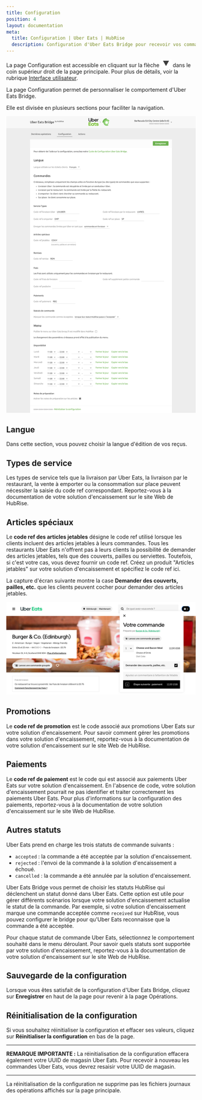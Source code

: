 ```yaml
---
title: Configuration
position: 4
layout: documentation
meta:
  title: Configuration | Uber Eats | HubRise
  description: Configuration d'Uber Eats Bridge pour recevoir vos commandes Uber Eats dans votre solution d'encaissement ou d'autres applications connectées à HubRise.
---
```


La page Configuration est accessible en cliquant sur la flèche <InlineImage width="20" height="20">![icône fléchée](../images/arrow-icon.jpg)</InlineImage> dans le coin supérieur droit de la page principale. Pour plus de détails, voir la rubrique [Interface utilisateur](/apps/uber-eats/interface-utilisateur).

La page Configuration permet de personnaliser le comportement d'Uber Eats Bridge.

Elle est divisée en plusieurs sections pour faciliter la navigation.

![Page de configuration de Uber Eats Bridge](../images/002-fr-configuration-page.png)

## Langue

Dans cette section, vous pouvez choisir la langue d'édition de vos reçus.

## Types de service

Les types de service tels que la livraison par Uber Eats, la livraison par le restaurant, la vente à emporter ou la consommation sur place peuvent nécessiter la saisie du code ref correspondant. Reportez-vous à la documentation de votre solution d'encaissement sur le site Web de HubRise.

## Articles spéciaux

Le **code ref des articles jetables** désigne le code ref utilisé lorsque les clients incluent des articles jetables à leurs commandes. Tous les restaurants Uber Eats n'offrent pas à leurs clients la possibilité de demander des articles jetables, tels que des couverts, pailles ou serviettes. Toutefois, si c'est votre cas, vous devez fournir un code ref. Créez un produit "Articles jetables" sur votre solution d'encaissement et spécifiez le code ref ici.

La capture d'écran suivante montre la case **Demander des couverts, pailles, etc.** que les clients peuvent cocher pour demander des articles jetables.

![Case à cocher des articles jetables dans Uber Eats](../images/009-fr-disposable-items.png)

## Promotions

Le **code ref de promotion** est le code associé aux promotions Uber Eats sur votre solution d'encaissement. Pour savoir comment gérer les promotions dans votre solution d'encaissement, reportez-vous à la documentation de votre solution d'encaissement sur le site Web de HubRise.

## Paiements

Le **code ref de paiement** est le code qui est associé aux paiements Uber Eats sur votre solution d'encaissement. En l'absence de code, votre solution d'encaissement pourrait ne pas identifier et traiter correctement les paiements Uber Eats. Pour plus d'informations sur la configuration des paiements, reportez-vous à la documentation de votre solution d'encaissement sur le site Web de HubRise.

## Autres statuts

Uber Eats prend en charge les trois statuts de commande suivants :

- `accepted` : la commande a été acceptée par la solution d'encaissement.
- `rejected` : l'envoi de la commande à la solution d'encaissement a échoué.
- `cancelled` : la commande a été annulée par la solution d'encaissement.

Uber Eats Bridge vous permet de choisir les statuts HubRise qui déclenchent un statut donné dans Uber Eats. Cette option est utile pour gérer différents scénarios lorsque votre solution d'encaissement actualise le statut de la commande. Par exemple, si votre solution d'encaissement marque une commande acceptée comme `received` sur HubRise, vous pouvez configurer le bridge pour qu'Uber Eats reconnaisse que la commande a été acceptée.

Pour chaque statut de commande Uber Eats, sélectionnez le comportement souhaité dans le menu déroulant. Pour savoir quels statuts sont supportée par votre solution d'encaissement, reportez-vous à la documentation de votre solution d'encaissement sur le site Web de HubRise.

## Sauvegarde de la configuration

Lorsque vous êtes satisfait de la configuration d'Uber Eats Bridge, cliquez sur **Enregistrer** en haut de la page pour revenir à la page Opérations.

## Réinitialisation de la configuration

Si vous souhaitez réinitialiser la configuration et effacer ses valeurs, cliquez sur **Réinitialiser la configuration** en bas de la page.

---

**REMARQUE IMPORTANTE :** La réinitialisation de la configuration effacera également votre UUID de magasin Uber Eats. Pour recevoir à nouveau les commandes Uber Eats, vous devrez resaisir votre UUID de magasin.

---

La réinitialisation de la configuration ne supprime pas les fichiers journaux des opérations affichés sur la page principale.

